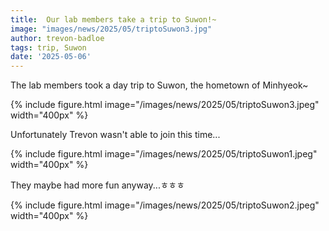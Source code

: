 ```yaml
---
title:  Our lab members take a trip to Suwon!~
image: "images/news/2025/05/triptoSuwon3.jpg"
author: trevon-badloe
tags: trip, Suwon
date: '2025-05-06'
---
```


The lab members took a day trip to Suwon, the hometown of Minhyeok~

{%
  include figure.html
  image="/images/news/2025/05/triptoSuwon3.jpeg"
  width="400px"
%}

Unfortunately Trevon wasn't able to join this time...

{%
  include figure.html
  image="/images/news/2025/05/triptoSuwon1.jpeg"
  width="400px"
%}

They maybe had more fun anyway...ㅎㅎㅎ

{%
  include figure.html
  image="/images/news/2025/05/triptoSuwon2.jpeg"
  width="400px"
%}
